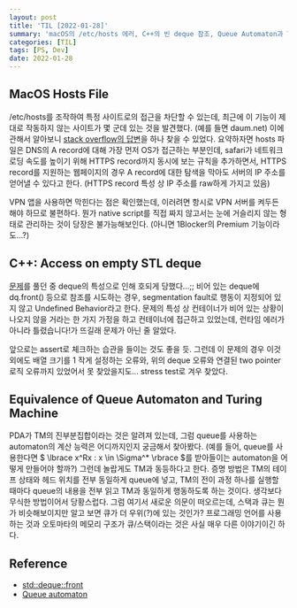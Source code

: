 ```yaml
---
layout: post
title: 'TIL [2022-01-28]'
summary: 'macOS의 /etc/hosts 에러, C++의 빈 deque 참조, Queue Automaton과 TM의 동등성'
categories: [TIL]
tags: [PS, Dev]
date: 2022-01-28
---
```


## MacOS Hosts File
/etc/hosts를 조작하여 특정 사이트로의 접근을 차단할 수 있는데, 최근에
이 기능이 제대로 작동하지 않는 사이트가 몇 군데 있는 것을
발견했다. (예를 들면 daum.net) 이에 관해서 알아보니 [stack overflow의
답변](https://stackoverflow.com/questions/65972371/why-does-etc-hosts-not-work-anymore-for-some-websites-on-big-sur)을
하나 찾을 수 있었다. 요약하자면 hosts 파일은 DNS의 A record에 대해
가장 먼저 OS가 접근하는 부분인데, safari가 네트워크 로딩 속도를 높이기
위해 HTTPS record까지 동시에 보는 규칙을 추가하면서, HTTPS record를
지원하는 웹페이지의 경우 A record에 대한 탐색을 막아도 서버의 IP
주소를 얻어낼 수 있다고 한다. (HTTPS record 특성 상 IP 주소를 raw하게
가지고 있음)

VPN 앱을 사용하면 막힌다는 점은 확인했는데, 이러려면 항시로 VPN 서버를
켜두든 해야 하므로 불편하다. 뭔가 native script를 직접 짜지 않고서는
눈에 거슬리지 않는 형태로 관리하는 것이 당장은 불가능해보인다. (아니면
1Blocker의 Premium 기능이라도...?)


## C++: Access on empty STL deque
[문제](https://www.acmicpc.net/problem/10712)를 풀던 중 deque의
특성으로 인해 호되게 당했다...;; 비어 있는 deque에 dq.front() 등으로
참조를 시도하는 경우, segmentation fault로 행동이 지정되어 있지 않고
Undefined Behavior라고 한다. 문제의 특성 상 컨테이너가 비어 있는
상황이 나오지 않을 거라는 한 가지 가정을 하고 컨테이너에 접근하고
있었는데, 런타임 에러가 아니라 틀렸습니다!가 뜨길래 문제가 아닌 줄
알았다.

앞으로는 assert로 체크하는 습관을 들이는 것도 좋을 듯. 그런데 이
문제의 경우 이것 외에도 배열 크기를 1 작게 설정하는 오류와, 위의 deque
오류와 연결된 two pointer 로직 오류까지 있었어서 못
찾았을지도... stress test로 겨우 찾았다.


## Equivalence of Queue Automaton and Turing Machine
PDA가 TM의 진부분집합이라는 것은 알려져 있는데, 그럼 queue를 사용하는
automaton의 계산 능력은 어디까지인지 궁금해서 찾아봤다. (예를 들어,
queue를 사용한다면 $ \lbrace x^Rx : x \in \Sigma^* \rbrace $를
받아들이는 automaton을 어떻게 만들어야 할까?) 그런데 놀랍게도 TM과
동등하다고 한다. 증명 방법은 TM의 테이프 상태와 헤드 위치를 전부
동일하게 queue에 넣고, TM의 전이 과정 하나를 실행할 때마다 queue의
내용을 전부 읽고 TM과 동일하게 행동하도록 하는 것이다. 생각보다 무식한
방법이어서 당황스럽다. 그럼 여기서 새로운 의문이 떠오르는데, 스택과
큐는 뭔가 비슷해보이지만 알고 보면 큐가 더 우위(?)에 있는 것인가?
프로그래밍 언어를 사용하는 것과 오토마타의 메모리 구조가 큐/스택이라는
것은 사실 매우 다른 이야기이긴 하다.


## Reference
- [std::deque::front](https://en.cppreference.com/w/cpp/container/deque/front)
- [Queue automaton](https://en.wikipedia.org/wiki/Queue_automaton)
